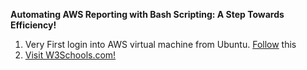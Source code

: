 <b>Automating AWS Reporting with Bash Scripting: A Step Towards Efficiency!</b>

1. Very First login into AWS virtual machine from Ubuntu. <a href="https://github.com/waliulrayhan/Automating-AWS-Reporting-with-Bash-Scripting/blob/main/SignIn%20AWS%20EC2%20From%20ubuntu">Follow</a> this
2. <a href="https://www.w3schools.com/">Visit W3Schools.com!</a>
